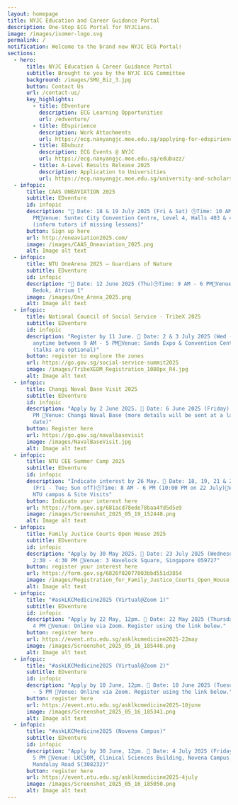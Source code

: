 ```yaml
---
layout: homepage
title: NYJC Education and Career Guidance Portal
description: One-Stop ECG Portal for NYJCians.
image: /images/isomer-logo.svg
permalink: /
notification: Welcome to the brand new NYJC ECG Portal!
sections:
  - hero:
      title: NYJC Education & Career Guidance Portal
      subtitle: Brought to you by the NYJC ECG Committee
      background: /images/SMU_Biz_3.jpg
      button: Contact Us
      url: /contact-us/
      key_highlights:
        - title: EDventure
          description: ECG Learning Opportunities
          url: /edventure/
        - title: EDspirience
          description: Work Attachments
          url: https://ecg.nanyangjc.moe.edu.sg/applying-for-edspirience/
        - title: EDubuzz
          description: ECG Events @ NYJC
          url: https://ecg.nanyangjc.moe.edu.sg/edubuzz/
        - title: A-Level Results Release 2025
          description: Application to Universities
          url: https://ecg.nanyangjc.moe.edu.sg/university-and-scholarship-application/
  - infopic:
      title: CAAS ONEAVIATION 2025
      subtitle: EDventure
      id: infopic
      description: "📅 Date: 18 & 19 July 2025 (Fri & Sat) 🕒Time: 10 AM - 6
        PM📍Venue: Suntec City Convention Centre, Level 4, Halls 403 & 404
        (inform tutors if missing lessons)"
      button: Sign up here
      url: http://oneaviation2025.com/
      image: /images/CAAS_Oneaviation_2025.png
      alt: Image alt text
  - infopic:
      title: NTU OneArena 2025 – Guardians of Nature
      subtitle: EDventure
      id: infopic
      description: "📅 Date: 12 June 2025 (Thu)🕒Time: 9 AM - 6 PM📍Venue: HeartBeat @
        Bedok, Atrium 1"
      image: /images/One_Arena_2025.png
      alt: Image alt text
  - infopic:
      title: National Council of Social Service - TribeX 2025
      subtitle: EDventure
      id: infopic
      description: "Register by 11 June. 📅 Date: 2 & 3 July 2025 (Wed - Thu)🕒Time:
        anytime between 9 AM - 5 PM📍Venue: Sands Expo & Convention Centre
        (talks are optional)"
      button: register to explore the zones
      url: https://go.gov.sg/social-service-summit2025
      image: /images/TribeXEDM_Registration_1080px_R4.jpg
      alt: Image alt text
  - infopic:
      title: Changi Naval Base Visit 2025
      subtitle: EDventure
      id: infopic
      description: "Apply by 2 June 2025. 📅 Date: 6 June 2025 (Friday) 🕒Time: 2 - 6
        PM 📍Venue: Changi Naval Base (more details will be sent at a later
        date)"
      button: Register here
      url: https://go.gov.sg/navalbasevisit
      image: /images/NavalBaseVisit.jpg
      alt: Image alt text
  - infopic:
      title: NTU CEE Summer Camp 2025
      subtitle: EDventure
      id: infopic
      description: "Indicate interest by 26 May. 📅 Date: 18, 19, 21 & 22 July 2025
        (Fri - Tue; Sun off)🕒Time: 8 AM - 6 PM (10:00 PM on 22 July)📍Venue:
        NTU campus & Site Visits"
      button: Indicate your interest here
      url: https://form.gov.sg/681acd78ede78baa4fd5d5e9
      image: /images/Screenshot_2025_05_19_152448.png
      alt: Image alt text
  - infopic:
      title: Family Justice Courts Open House 2025
      subtitle: EDventure
      id: infopic
      description: "Apply by 30 May 2025. 📅 Date: 23 July 2025 (Wednesday)🕒Time:
        2:30 - 4:30 PM 📍Venue: 3 Havelock Square, Singapore 059727"
      button: register your interest here
      url: https://form.gov.sg/6826f02077003bbd551d3854
      image: /images/Registration_for_Family_Justice_Courts_Open_House.png
      alt: Image alt text
  - infopic:
      title: "#askLKCMedicine2025 (Virtual@Zoom 1)"
      subtitle: EDventure
      id: infopic
      description: "Apply by 22 May, 12pm. 📅 Date: 22 May 2025 (Thursday) 🕒Time: 2 -
        4 PM 📍Venue: Online via Zoom. Register using the link below."
      button: register here
      url: https://event.ntu.edu.sg/asklkcmedicine2025-22may
      image: /images/Screenshot_2025_05_16_185448.png
      alt: Image alt text
  - infopic:
      title: "#askLKCMedicine2025 (Virtual@Zoom 2)"
      subtitle: EDventure
      id: infopic
      description: "Apply by 10 June, 12pm. 📅 Date: 10 June 2025 (Tuesday) 🕒Time: 3
        - 5 PM 📍Venue: Online via Zoom. Register using the link below."
      button: register here
      url: https://event.ntu.edu.sg/asklkcmedicine2025-10june
      image: /images/Screenshot_2025_05_16_185341.png
      alt: Image alt text
  - infopic:
      title: "#askLKCMedicine2025 (Novena Campus)"
      subtitle: EDventure
      id: infopic
      description: "Apply by 30 June, 12pm. 📅 Date: 4 July 2025 (Friday) 🕒Time: 3 -
        5 PM 📍Venue: LKCSOM, Clinical Sciences Building, Novena Campus, 11
        Mandalay Road S(308232)"
      button: register here
      url: https://event.ntu.edu.sg/asklkcmedicine2025-4july
      image: /images/Screenshot_2025_05_16_185050.png
      alt: Image alt text
---
```

